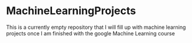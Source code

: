 # MachineLearningProjects

This is a currently empty repository that I will fill up with machine learning projects once I am finished with the google Machine Learning course
